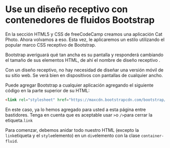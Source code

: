 
# Use un diseño receptivo con contenedores de fluidos Bootstrap

En la sección HTML5 y CSS de freeCodeCamp creamos una aplicación Cat Photo. Ahora volvamos a eso. Esta vez, le aplicaremos un estilo utilizando el popular marco CSS receptivo de Bootstrap.

Bootstrap averiguará qué tan ancha es su pantalla y responderá cambiando el tamaño de sus elementos HTML, de ahí el nombre de diseño receptivo .

Con un diseño receptivo, no hay necesidad de diseñar una versión móvil de su sitio web. Se verá bien en dispositivos con pantallas de cualquier ancho.

Puede agregar Bootstrap a cualquier aplicación agregando el siguiente código en la parte superior de su HTML:

```html
<link rel="stylesheet" href="https://maxcdn.bootstrapcdn.com/bootstrap/3.3.7/css/bootstrap.min.css" integrity="sha384-BVYiiSIFeK1dGmJRAkycuHAHRg32OmUcww7on3RYdg4Va+PmSTsz/K68vbdEjh4u" crossorigin="anonymous"/>

```

En este caso, ya lo hemos agregado para usted a esta página entre bastidores. Tenga en cuenta que es aceptable usar `>`o `/>`para cerrar la etiqueta.`link`

Para comenzar, debemos anidar todo nuestro HTML (excepto la `link`etiqueta y el `style`elemento) en un `div`elemento con la clase `container-fluid`.